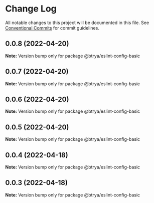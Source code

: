 # Change Log

All notable changes to this project will be documented in this file.
See [Conventional Commits](https://conventionalcommits.org) for commit guidelines.

## 0.0.8 (2022-04-20)

**Note:** Version bump only for package @btrya/eslint-config-basic





## 0.0.7 (2022-04-20)

**Note:** Version bump only for package @btrya/eslint-config-basic





## 0.0.6 (2022-04-20)

**Note:** Version bump only for package @btrya/eslint-config-basic





## 0.0.5 (2022-04-20)

**Note:** Version bump only for package @btrya/eslint-config-basic





## 0.0.4 (2022-04-18)

**Note:** Version bump only for package @btrya/eslint-config-basic





## 0.0.3 (2022-04-18)

**Note:** Version bump only for package @btrya/eslint-config-basic
